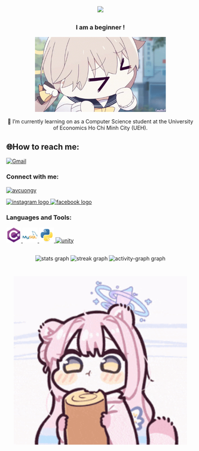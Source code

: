 <h1 align="center">
    <img src="https://readme-typing-svg.herokuapp.com/?font=Righteous&size=35&center=true&vCenter=true&width=500&height=70&duration=4000&lines=Hi+!+💕;+I'm+Avcuongy+!;" />
</h1>

<h3 align="center">I am a beginner !</h3>

<div align="center">
  <img height="200" src="https://raw.githubusercontent.com/Avcuongy/Avcuongy/main/Hifumi%20muri%20muri.gif"  />
</div>

<p>

</div>
<div align="center">
🔭 I’m currently learning on as a Computer Science student at the University of Economics Ho Chi Minh City (UEH).
</div>

## 🌐How to reach me:
[![Gmail](https://img.shields.io/badge/Gmail-D14836.svg?logo=gmail&logoColor=white)](mailto:opcuong205.work@gmail.com)


<h3 align="left">Connect with me:</h3>
<p align="left">
<a href="https://www.leetcode.com/avcuongy" target="blank"><img align="center" src="https://raw.githubusercontent.com/rahuldkjain/github-profile-readme-generator/master/src/images/icons/Social/leet-code.svg" alt="avcuongy" height="30" width="40" /></a>
  
<br clear="both">

<div align="left">
  <a href="https://www.instagram.com/avcuongy/" target="_blank">
    <img src="https://img.shields.io/static/v1?message=Instagram&logo=instagram&label=&color=E4405F&logoColor=white&labelColor=&style=for-the-badge" height="35" alt="instagram logo"  />
  </a>
  <a href="https://www.facebook.com/profile.php?id=100046751574359" target="_blank">
    <img src="https://img.shields.io/static/v1?message=Facebook&logo=facebook&label=&color=1877F2&logoColor=white&labelColor=&style=for-the-badge" height="35" alt="facebook logo"  />
  </a>
</div>


<h3 align="left">Languages and Tools:</h3>
<p align="left"> <a href="https://www.w3schools.com/cs/" target="_blank" rel="noreferrer"> <img src="https://raw.githubusercontent.com/devicons/devicon/master/icons/csharp/csharp-original.svg" alt="csharp" width="40" height="40"/> </a> <a href="https://www.mysql.com/" target="_blank" rel="noreferrer"> <img src="https://raw.githubusercontent.com/devicons/devicon/master/icons/mysql/mysql-original-wordmark.svg" alt="mysql" width="40" height="40"/> </a> <a href="https://www.python.org" target="_blank" rel="noreferrer"> <img src="https://raw.githubusercontent.com/devicons/devicon/master/icons/python/python-original.svg" alt="python" width="40" height="40"/> </a> <a href="https://unity.com/" target="_blank" rel="noreferrer"> <img src="https://www.vectorlogo.zone/logos/unity3d/unity3d-icon.svg" alt="unity" width="40" height="40"/> </a> </p>

<br clear="both">

<div align="center">
  <img src="https://github-readme-stats.vercel.app/api?username=Avcuongy&hide_title=false&hide_rank=false&show_icons=true&include_all_commits=true&count_private=true&disable_animations=false&theme=dracula&locale=en&hide_border=false&order=1" height="150" alt="stats graph"  />
  <img src="https://streak-stats.demolab.com?user=Avcuongy&locale=en&mode=daily&theme=dracula&hide_border=false&border_radius=5&order=3" height="150" alt="streak graph"  />
  <img src="https://github-readme-activity-graph.vercel.app/graph?username=Avcuongy&radius=16&theme=react&area=true&order=5" height="300" alt="activity-graph graph"  />
</div>

###


<br clear="both">

<div align="center">
  <img height="450" src="https://raw.githubusercontent.com/Avcuongy/Avcuongy/main/mika-misono-mika.gif"  />
</div>

###

